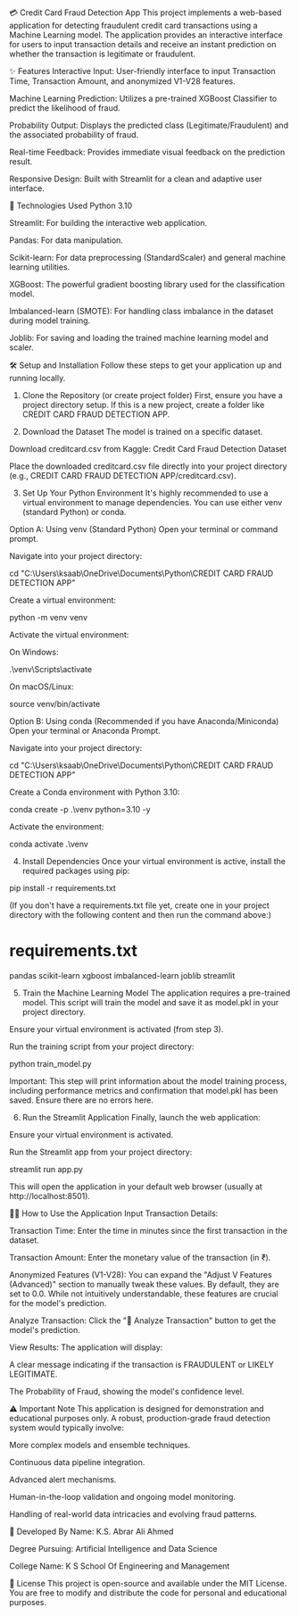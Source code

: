 💳 Credit Card Fraud Detection App
This project implements a web-based application for detecting fraudulent credit card transactions using a Machine Learning model. The application provides an interactive interface for users to input transaction details and receive an instant prediction on whether the transaction is legitimate or fraudulent.

✨ Features
Interactive Input: User-friendly interface to input Transaction Time, Transaction Amount, and anonymized V1-V28 features.

Machine Learning Prediction: Utilizes a pre-trained XGBoost Classifier to predict the likelihood of fraud.

Probability Output: Displays the predicted class (Legitimate/Fraudulent) and the associated probability of fraud.

Real-time Feedback: Provides immediate visual feedback on the prediction result.

Responsive Design: Built with Streamlit for a clean and adaptive user interface.

🚀 Technologies Used
Python 3.10

Streamlit: For building the interactive web application.

Pandas: For data manipulation.

Scikit-learn: For data preprocessing (StandardScaler) and general machine learning utilities.

XGBoost: The powerful gradient boosting library used for the classification model.

Imbalanced-learn (SMOTE): For handling class imbalance in the dataset during model training.

Joblib: For saving and loading the trained machine learning model and scaler.

🛠️ Setup and Installation
Follow these steps to get your application up and running locally.

1. Clone the Repository (or create project folder)
First, ensure you have a project directory setup. If this is a new project, create a folder like CREDIT CARD FRAUD DETECTION APP.

2. Download the Dataset
The model is trained on a specific dataset.

Download creditcard.csv from Kaggle: Credit Card Fraud Detection Dataset

Place the downloaded creditcard.csv file directly into your project directory (e.g., CREDIT CARD FRAUD DETECTION APP/creditcard.csv).

3. Set Up Your Python Environment
It's highly recommended to use a virtual environment to manage dependencies. You can use either venv (standard Python) or conda.

Option A: Using venv (Standard Python)
Open your terminal or command prompt.

Navigate into your project directory:

cd "C:\Users\ksaab\OneDrive\Documents\Python\CREDIT CARD FRAUD DETECTION APP\"


Create a virtual environment:

python -m venv venv 


Activate the virtual environment:

On Windows:

.\venv\Scripts\activate


On macOS/Linux:

source venv/bin/activate


Option B: Using conda (Recommended if you have Anaconda/Miniconda)
Open your terminal or Anaconda Prompt.

Navigate into your project directory:

cd "C:\Users\ksaab\OneDrive\Documents\Python\CREDIT CARD FRAUD DETECTION APP\"


Create a Conda environment with Python 3.10:

conda create -p .\venv python=3.10 -y


Activate the environment:

conda activate .\venv


4. Install Dependencies
Once your virtual environment is active, install the required packages using pip:

pip install -r requirements.txt


(If you don't have a requirements.txt file yet, create one in your project directory with the following content and then run the command above:)

# requirements.txt
pandas
scikit-learn
xgboost
imbalanced-learn
joblib
streamlit


5. Train the Machine Learning Model
The application requires a pre-trained model. This script will train the model and save it as model.pkl in your project directory.

Ensure your virtual environment is activated (from step 3).

Run the training script from your project directory:

python train_model.py


Important: This step will print information about the model training process, including performance metrics and confirmation that model.pkl has been saved. Ensure there are no errors here.

6. Run the Streamlit Application
Finally, launch the web application:

Ensure your virtual environment is activated.

Run the Streamlit app from your project directory:

streamlit run app.py


This will open the application in your default web browser (usually at http://localhost:8501).

👨‍💻 How to Use the Application
Input Transaction Details:

Transaction Time: Enter the time in minutes since the first transaction in the dataset.

Transaction Amount: Enter the monetary value of the transaction (in ₹).

Anonymized Features (V1-V28): You can expand the "Adjust V Features (Advanced)" section to manually tweak these values. By default, they are set to 0.0. While not intuitively understandable, these features are crucial for the model's prediction.

Analyze Transaction: Click the "🚀 Analyze Transaction" button to get the model's prediction.

View Results: The application will display:

A clear message indicating if the transaction is FRAUDULENT or LIKELY LEGITIMATE.

The Probability of Fraud, showing the model's confidence level.

⚠️ Important Note
This application is designed for demonstration and educational purposes only. A robust, production-grade fraud detection system would typically involve:

More complex models and ensemble techniques.

Continuous data pipeline integration.

Advanced alert mechanisms.

Human-in-the-loop validation and ongoing model monitoring.

Handling of real-world data intricacies and evolving fraud patterns.

👤 Developed By
Name: K.S. Abrar Ali Ahmed

Degree Pursuing: Artificial Intelligence and Data Science

College Name: K S School Of Engineering and Management

📄 License
This project is open-source and available under the MIT License. You are free to modify and distribute the code for personal and educational purposes.